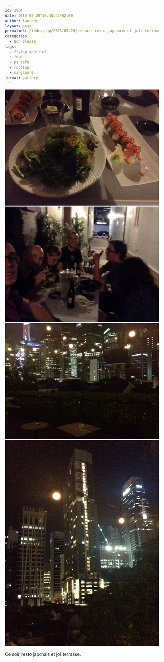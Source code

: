```yaml
---
id: 1964
date: 2015-05-29T16:45:41+02:00
author: laurent
layout: post
permalink: /index.php/2015/05/29/ce-soir-resto-japonais-et-joli-terrasse/
categories:
  - Non classé
tags:
  - flying squirrel
  - food
  - ps cafe
  - rooftop
  - singapore
format: gallery
---
```

<img src="/images/2015/05/tumblr_np4ek515rN1uuvt0bo1_1280.jpg" />
<img src="/images/2015/05/tumblr_np4ek515rN1uuvt0bo2_1280.jpg" />
<img src="/images/2015/05/tumblr_np4ek515rN1uuvt0bo3_1280.jpg" />
<img src="/images/2015/05/tumblr_np4ek515rN1uuvt0bo4_1280.jpg" />

Ce soir, resto japonais et joli terrasse.